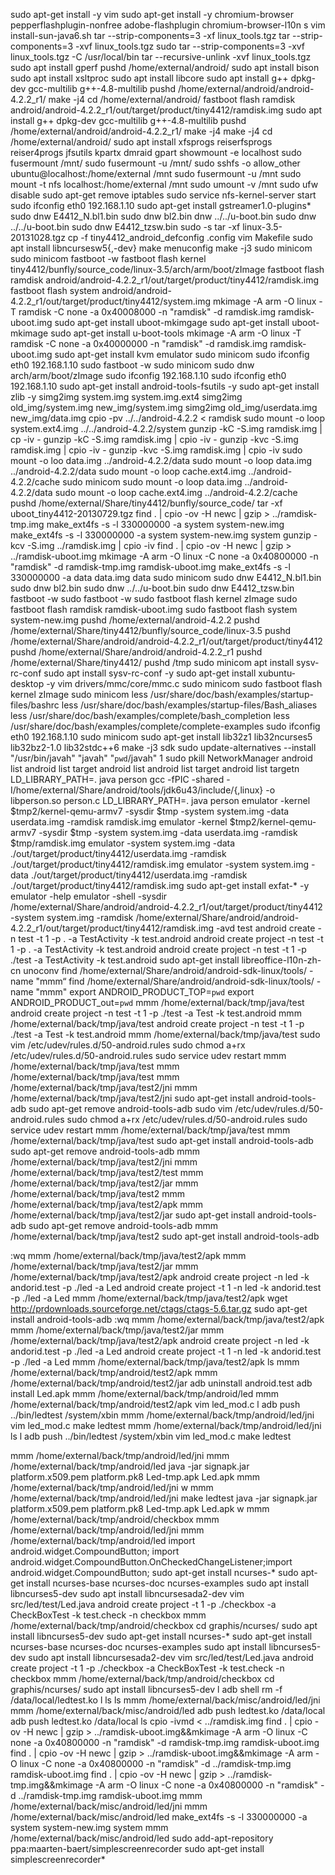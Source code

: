 sudo apt-get install -y vim
sudo apt-get install -y chromium-browser pepperflashplugin-nonfree  adobe-flashplugin  chromium-browser-l10n 
s vim install-sun-java6.sh 
tar  --strip-components=3 -xf linux_tools.tgz
tar  --strip-components=3 -xvf linux_tools.tgz
sudo tar --strip-components=3 -xvf linux_tools.tgz -C /usr/local/bin
tar --recursive-unlink -xvf linux_tools.tgz 
sudo apt install gperf
pushd /home/external/android/
sudo apt install bison
sudo apt install xsltproc
sudo apt install libcore
sudo apt install g++ dpkg-dev gcc-multilib g++-4.8-multilib
pushd /home/external/android/android-4.2.2_r1/
make -j4
cd /home/external/android/
fastboot flash ramdisk android/android-4.2.2_r1/out/target/product/tiny4412/ramdisk.img 
sudo apt install g++ dpkg-dev gcc-multilib g++-4.8-multilib
pushd /home/external/android/android-4.2.2_r1/
make -j4 
make -j4
cd /home/external/android/
sudo apt install xfsprogs reiserfsprogs reiser4progs jfsutils kpartx dmraid gpart
showmount -e localhost 
sudo fusermount /mnt/
sudo fusermount -u /mnt/
sudo sshfs -o allow_other ubuntu@localhost:/home/external /mnt
sudo fusermount -u /mnt 
sudo mount -t nfs localhost:/home/external /mnt
sudo umount -v /mnt 
sudo ufw disable 
sudo apt-get remove iptables
sudo service nfs-kernel-server start 
sudo ifconfig eth0 192.168.1.10
sudo apt-get install gstreamer1.0-plugins*
sudo dnw E4412_N.bl1.bin 
sudo dnw bl2.bin 
dnw ../../u-boot.bin 
sudo dnw ../../u-boot.bin 
sudo dnw E4412_tzsw.bin 
sudo -s
tar -xf linux-3.5-20131028.tgz 
cp -f tiny4412_android_defconfig .config 
vim Makefile 
sudo apt install libncursesw5{,-dev}
make menuconfig
make -j3
sudo minicom
sudo minicom 
fastboot -w
fastboot flash kernel tiny4412/bunfly/source_code/linux-3.5/arch/arm/boot/zImage 
fastboot flash ramdisk android/android-4.2.2_r1/out/target/product/tiny4412/ramdisk.img 
fastboot flash system android/android-4.2.2_r1/out/target/product/tiny4412/system.img 
mkimage -A arm -O linux -T ramdisk -C none -a 0x40008000 -n "ramdisk" -d ramdisk.img ramdisk-uboot.img
sudo apt-get install uboot-mkimgage
sudo apt-get install uboot-mkimage
sudo apt-get install u-boot-tools
mkimage -A arm -O linux -T ramdisk -C none -a 0x40000000 -n "ramdisk" -d ramdisk.img ramdisk-uboot.img
sudo apt-get install kvm
emulator
sudo minicom 
sudo ifconfig eth0 192.168.1.10
sudo fastboot -w
sudo minicom 
sudo dnw arch/arm/boot/zImage 
sudo ifconfig 192.168.1.10
sudo ifconfig eth0 192.168.1.10
sudo apt-get install android-tools-fsutils -y
sudo apt-get install zlib -y
simg2img system.img system.img.ext4
simg2img old_img/system.img new_img/system.img
simg2img old_img/userdata.img new_img/data.img
cpio -pv ../../android-4.2.2 < ramdisk
sudo mount -o loop system.ext4.img ../../android-4.2.2/system
gunzip -kC -S.img ramdisk.img | cp -iv -
gunzip -kC -S.img ramdisk.img | cpio -iv -
gunzip -kvc -S.img ramdisk.img | cpio -iv -
gunzip -kvc -S.img ramdisk.img | cpio -iv 
sudo mount -o loo data.img ../android-4.2.2/data
sudo mount -o loop data.img ../android-4.2.2/data
sudo mount -o loop cache.ext4.img ../android-4.2.2/cache
sudo minicom 
sudo mount -o loop data.img ../android-4.2.2/data
sudo mount -o loop cache.ext4.img ../android-4.2.2/cache
pushd /home/external/Share/tiny4412/bunfly/source_code/
tar -xf uboot_tiny4412-20130729.tgz 
find . | cpio -ov -H newc | gzip > ../ramdisk-tmp.img
make_ext4fs -s -l 330000000 -a system system-new.img 
make_ext4fs -s -l 330000000 -a system system-new.img system
gunzip -kcv -S.img ../ramdisk.img | cpio -iv
find . | cpio -ov -H newc | gzip > ../ramdisk-uboot.img
mkimage -A arm -O linux -C none -a 0x40800000 -n "ramdisk" -d ramdisk-tmp.img ramdisk-uboot.img
make_ext4fs -s -l 330000000 -a data data.img data
sudo minicom 
sudo dnw E4412_N.bl1.bin 
sudo dnw bl2.bin 
sudo dnw ../../u-boot.bin 
sudo dnw E4412_tzsw.bin 
fastboot -w
sudo fastboot -w
sudo fastboot flash kernel zImage
sudo fastboot flash ramdisk ramdisk-uboot.img
sudo fastboot flash system system-new.img 
pushd /home/external/android-4.2.2
pushd /home/external/Share/tiny4412/bunfly/source_code/linux-3.5
pushd /home/external/Share/android/android-4.2.2_r1/out/target/product/tiny4412
pushd /home/external/Share/android/android-4.2.2_r1
pushd /home/external/Share/tiny4412/
pushd /tmp
sudo minicom 
apt install sysv-rc-conf
sudo apt install sysv-rc-conf -y
sudo apt-get install xubuntu-desktop -y
vim drivers/mmc/core/mmc.c 
sudo minicom
sudo fastboot flash kernel zImage 
sudo minicom 
less /usr/share/doc/bash/examples/startup-files/bashrc 
less /usr/share/doc/bash/examples/startup-files/Bash_aliases 
less /usr/share/doc/bash/examples/complete/bash_completion 
less /usr/share/doc/bash/examples/complete/complete-examples 
sudo ifconfig eth0 192.168.1.10
sudo minicom 
sudo apt-get install lib32z1 lib32ncurses5 lib32bz2-1.0 lib32stdc++6
make -j3 sdk
sudo update-alternatives --install "/usr/bin/javah" "javah" "`pwd`/javah" 1
sudo pkill NetworkManager 
android list
android list target
android list
android list target
android list targetn
LD_LIBRARY_PATH=. java person 
gcc -fPIC -shared -I/home/external/Share/android/tools/jdk6u43/include/{,linux} -o libperson.so person.c
LD_LIBRARY_PATH=. java person 
emulator -kernel $tmp2/kernel-qemu-armv7 -sysdir $tmp -system system.img -data userdata.img -ramdisk ramdisk.img
emulator -kernel $tmp2/kernel-qemu-armv7 -sysdir $tmp -system system.img -data userdata.img -ramdisk $tmp/ramdisk.img
emulator -system system.img -data ./out/target/product/tiny4412/userdata.img -ramdisk ./out/target/product/tiny4412/ramdisk.img
emulator -system system.img -data ./out/target/product/tiny4412/userdata.img -ramdisk ./out/target/product/tiny4412/ramdisk.img
sudo apt-get install exfat-* -y
emulator -help
emulator -shell -sysdir /home/external/Share/android/android-4.2.2_r1/out/target/product/tiny4412 -system system.img -ramdisk /home/external/Share/android/android-4.2.2_r1/out/target/product/tiny4412/ramdisk.img -avd test
android create -n test -t 1 -p . -a TestActivity -k test.android 
android create project -n test -t 1 -p . -a TestActivity -k test.android 
android create project -n test -t 1 -p ./test -a TestActivity -k test.android 
sudo apt-get install libreoffice-l10n-zh-cn unoconv 
find /home/external/Share/android/android-sdk-linux/tools/ -name "mmm“
find /home/external/Share/android/android-sdk-linux/tools/ -name "mmm"
export ANDROID_PRODUCT_TOP=`pwd`
export ANDROID_PRODUCT_out=`pwd`
mmm /home/external/back/tmp/java/test
android create project -n test -t 1 -p ./test -a Test -k test.android 
mmm /home/external/back/tmp/java/test
android create project -n test -t 1 -p ./test -a Test -k test.android 
mmm /home/external/back/tmp/java/test
sudo vim /etc/udev/rules.d/50-android.rules
sudo chmod a+rx /etc/udev/rules.d/50-android.rules 
sudo service udev restart 
mmm /home/external/back/tmp/java/test
mmm /home/external/back/tmp/java/test
mmm /home/external/back/tmp/java/test2/jni
mmm /home/external/back/tmp/java/test2/jni
sudo apt-get install android-tools-adb
sudo apt-get remove android-tools-adb
sudo vim /etc/udev/rules.d/50-android.rules
sudo chmod a+rx /etc/udev/rules.d/50-android.rules 
sudo service udev restart 
mmm /home/external/back/tmp/java/test
mmm /home/external/back/tmp/java/test
sudo apt-get install android-tools-adb
sudo apt-get remove android-tools-adb
mmm /home/external/back/tmp/java/test2/jni
mmm /home/external/back/tmp/java/test2/test
mmm /home/external/back/tmp/java/test2/jar
mmm /home/external/back/tmp/java/test2
mmm /home/external/back/tmp/java/test2/apk
mmm /home/external/back/tmp/java/test2/jar
sudo apt-get install android-tools-adb
sudo apt-get remove android-tools-adb
mmm /home/external/back/tmp/java/test2
sudo apt-get install android-tools-adb

:wq
mmm /home/external/back/tmp/java/test2/apk
mmm /home/external/back/tmp/java/test2/jar
mmm /home/external/back/tmp/java/test2/apk
android create project -n led -k andorid.test -p ./led -a Led 
android create project -t 1 -n led -k andorid.test -p ./led -a Led 
mmm /home/external/back/tmp/java/test2/apk
wget http://prdownloads.sourceforge.net/ctags/ctags-5.6.tar.gz
sudo apt-get install android-tools-adb
:wq
mmm /home/external/back/tmp/java/test2/apk
mmm /home/external/back/tmp/java/test2/jar
mmm /home/external/back/tmp/java/test2/apk
android create project -n led -k andorid.test -p ./led -a Led 
android create project -t 1 -n led -k andorid.test -p ./led -a Led 
mmm /home/external/back/tmp/java/test2/apk
ls
mmm /home/external/back/tmp/android/test2/apk
mmm /home/external/back/tmp/android/test2/jar
adb uninstall android.test 
adb install Led.apk 
mmm /home/external/back/tmp/android/led
mmm /home/external/back/tmp/android/test2/apk
vim led_mod.c 
l 
adb push ../bin/ledtest /system/xbin
mmm /home/external/back/tmp/android/led/jni
vim led_mod.c 
make ledtest
mmm /home/external/back/tmp/android/led/jni
ls
l 
adb push ../bin/ledtest /system/xbin
vim led_mod.c 
make ledtest

mmm /home/external/back/tmp/android/led/jni
mmm /home/external/back/tmp/android/led
java -jar signapk.jar platform.x509.pem platform.pk8 Led-tmp.apk Led.apk
mmm /home/external/back/tmp/android/led/jni
w
mmm /home/external/back/tmp/android/led/jni
make ledtest
java -jar signapk.jar platform.x509.pem platform.pk8 Led-tmp.apk Led.apk
w
mmm /home/external/back/tmp/android/checkbox
mmm /home/external/back/tmp/android/led/jni
mmm /home/external/back/tmp/android/led
import android.widget.CompoundButton;
import android.widget.CompoundButton.OnCheckedChangeListener;import android.widget.CompoundButton;
sudo apt-get install ncurses-*
sudo apt-get install ncurses-base ncurses-doc ncurses-examples 
sudo apt install libncurses5-dev
sudo apt install libncursesada2-dev
vim src/led/test/Led.java 
android create project -t 1 -p ./checkbox -a CheckBoxTest -k test.check -n checkbox
mmm /home/external/back/tmp/android/checkbox
cd graphis/ncurses/
sudo apt install libncurses5-dev
sudo apt-get install ncurses-*
sudo apt-get install ncurses-base ncurses-doc ncurses-examples 
sudo apt install libncurses5-dev
sudo apt install libncursesada2-dev
vim src/led/test/Led.java 
android create project -t 1 -p ./checkbox -a CheckBoxTest -k test.check -n checkbox
mmm /home/external/back/tmp/android/checkbox
cd graphis/ncurses/
sudo apt install libncurses5-dev
l 
adb shell rm -f /data/local/ledtest.ko
l ls
ls
mmm /home/external/back/misc/android/led/jni
mmm /home/external/back/misc/android/led
adb push ledtest.ko /data/local
adb push ledtest.ko /data/local
ls
cpio -ivmd < ../ramdisk.img 
find . | cpio -ov -H newc | gzip > ../ramdisk-uboot.img&&mkimage -A arm -O linux -C none -a 0x40800000 -n "ramdisk" -d ramdisk-tmp.img ramdisk-uboot.img
find . | cpio -ov -H newc | gzip > ../ramdisk-uboot.img&&mkimage -A arm -O linux -C none -a 0x40800000 -n "ramdisk" -d ../ramdisk-tmp.img ramdisk-uboot.img
find . | cpio -ov -H newc | gzip > ../ramdisk-tmp.img&&mkimage -A arm -O linux -C none -a 0x40800000 -n "ramdisk" -d ../ramdisk-tmp.img ramdisk-uboot.img
mmm /home/external/back/misc/android/led/jni
mmm /home/external/back/misc/android/led
make_ext4fs -s -l 330000000 -a system system-new.img system
mmm /home/external/back/misc/android/led
sudo add-apt-repository ppa:maarten-baert/simplescreenrecorder
sudo apt-get install simplescreenrecorder*

